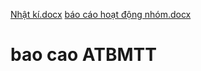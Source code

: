 [Nhật kí.docx](https://github.com/maimitmt/baocao-ATBMTT/files/10939054/Nh.t.ki.docx)
[báo cáo hoạt động nhóm.docx](https://github.com/maimitmt/baocao-ATBMTT/files/10939055/bao.cao.ho.t.d.ng.nhom.docx)
# bao cao ATBMTT
